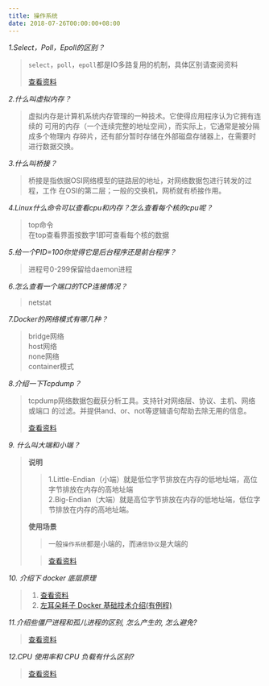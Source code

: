 ```yaml
---
title: 操作系统
date: 2018-07-26T00:00:00+08:00
---
```

_1.Select，Poll，Epoll的区别？_

> `select`，`poll`，`epoll`都是IO多路复用的机制，具体区别请查阅资料   
>
> [查看资料](https://blog.csdn.net/windeal3203/article/details/52055436)

_2.什么叫虚拟内存？_

> 虚拟内存是计算机系统内存管理的一种技术。它使得应用程序认为它拥有连续的
可用的内存（一个连续完整的地址空间），而实际上，它通常是被分隔成多个物理内
存碎片，还有部分暂时存储在外部磁盘存储器上，在需要时进行数据交换。   

_3.什么叫桥接？_

> 桥接是指依据OSI网络模型的链路层的地址，对网络数据包进行转发的过程，工作
在OSI的第二层；一般的交换机，网桥就有桥接作用。        

_4.Linux什么命令可以查看cpu和内存？怎么查看每个核的cpu呢？_

> top命令        
> 在top查看界面按数字1即可查看每个核的数据        

_5.给一个PID=100你觉得它是后台程序还是前台程序？_

> 进程号0-299保留给daemon进程         

_6.怎么查看一个端口的TCP连接情况？_

> netstat          

_7.Docker的网络模式有哪几种？_

> bridge网络          
> host网络         
> none网络         
> container模式        

_8.介绍一下Tcpdump？_

> tcpdump网络数据包截获分析工具。支持针对网络层、协议、主机、网络或端口
的过滤。并提供and、or、not等逻辑语句帮助去除无用的信息。      
>
> [查看资料](https://www.cnblogs.com/chyingp/p/linux-command-tcpdump.html)

_9. 什么叫大端和小端？_

> **说明**
>> 1.Little-Endian（小端）就是低位字节排放在内存的低地址端，高位字节排放在内存的高地址端        
>> 2.Big-Endian（大端）就是高位字节排放在内存的低地址端，低位字节排放在内存的高地址端。
>
> **使用场景**
>
>> 一般`操作系统`都是小端的，而`通信协议`是大端的         
>
>> [查看资料](https://blog.csdn.net/element137/article/details/69091487)

_10. 介绍下 docker 底层原理_

> 1. [查看资料](https://draveness.me/docker)
> 2. [左耳朵耗子 Docker 基础技术介绍(有例程)](https://coolshell.cn/tag/docker)

_11.介绍些僵尸进程和孤儿进程的区别, 怎么产生的, 怎么避免?_

> [查看资料](https://www.cnblogs.com/lxmhhy/p/6212405.html)

_12.CPU 使用率和 CPU 负载有什么区别?_
> [查看资料](https://www.cnblogs.com/muahao/p/6492665.html)
